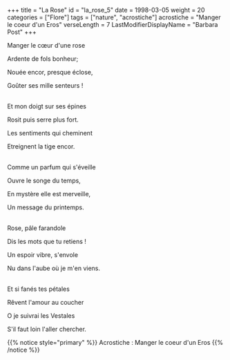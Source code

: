 +++
title = "La Rose"
id = "la_rose_5"
date = 1998-03-05
weight = 20
categories = ["Flore"]
tags = ["nature", "acrostiche"]
acrostiche = "Manger le coeur d'un Eros"
verseLength = 7
LastModifierDisplayName = "Barbara Post"
+++

Manger le cœur d'une rose

Ardente de fols bonheur;

Nouée encor, presque éclose,

Goûter ses mille senteurs !

 \
Et mon doigt sur ses épines

Rosit puis serre plus fort.

Les sentiments qui cheminent

Etreignent la tige encor.

 \
Comme un parfum qui s'éveille

Ouvre le songe du temps,

En mystère elle est merveille,

Un message du printemps.

 \
Rose, pâle farandole

Dis les mots que tu retiens !

Un espoir vibre, s'envole

Nu dans l'aube où je m'en viens.

 \
Et si fanés tes pétales

Rêvent l'amour au coucher

O je suivrai les Vestales

S'il faut loin l'aller chercher.

{{% notice style="primary" %}}
Acrostiche : Manger le coeur d'un Eros
{{% /notice %}}
